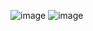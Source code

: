 ![image](https://github.com/DadoNitz/ApiBancodeDados/assets/107090154/bb38731a-82b0-418d-8f91-446e9c3f6e01)
![image](https://github.com/DadoNitz/ApiBancodeDados/assets/107090154/314bde5c-3ecd-4933-a629-02c431afc2fd)
